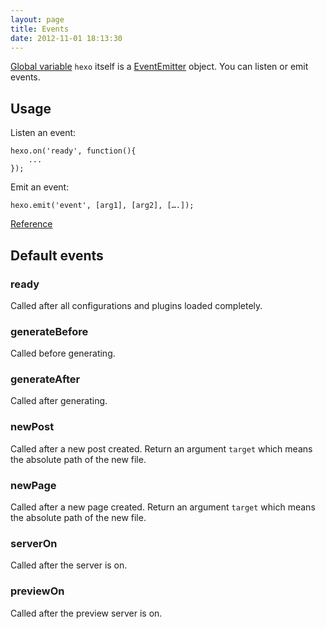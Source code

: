 ```yaml
---
layout: page
title: Events
date: 2012-11-01 18:13:30
---
```


[Global variable][1] `hexo` itself is a [EventEmitter][2] object. You can listen or emit events.

## Usage

Listen an event:

```
hexo.on('ready', function(){
	...
});
```

Emit an event:

```
hexo.emit('event', [arg1], [arg2], [….]);
```

[Reference][2]

## Default events

### ready

Called after all configurations and plugins loaded completely.

### generateBefore

Called before generating.

### generateAfter

Called after generating.

### newPost

Called after a new post created. Return an argument `target` which means the absolute path of the new file.

### newPage

Called after a new page created. Return an argument `target` which means the absolute path of the new file.

### serverOn

Called after the server is on.

### previewOn

Called after the preview server is on.

[1]: global-variables.html
[2]: http://nodejs.org/api/events.html#events_class_events_eventemitter